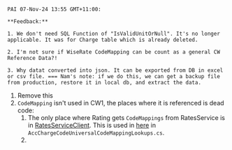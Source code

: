```
PAI 07-Nov-24 13:55 GMT+11:00:

**Feedback:**

1. We don't need SQL Function of "IsValidUnitOrNull". It's no longer applicable. It was for Charge table which is already deleted.

2. I'm not sure if WiseRate CodeMapping can be count as a general CW Reference Data?!

3. Why datat converted into json. It can be exported from DB in excel or csv file. === Nam's note: if we do this, we can get a backup file from production, restore it in local db, and extract the data.
```

1. Remove this
2. `CodeMapping` isn't used in CW1, the places where it is referenced is dead code:
	1. The only place where Rating gets `CodeMappings` from RatesService is in [RatesServiceClient](https://devops.wisetechglobal.com/wtg/_search?text=GetChargeCodesWithMappingInfo&type=code&pageSize=25&filters=ProjectFilters%7BCargoWise*RatesService%7D&action=contents&result=DefaultCollection%2FCargoWise%2FDev%2FGBmaster%2F%2FEnterprise%2FProduct%2FOperations%2FMasterFiles%2FBusiness%2FMasterFiles.Business%2FRating%2FAccChargeCodeUniversalCodeMapping%2FAccChargeCodeUniversalCodeMappingLookups.cs). This is used in [here](https://devops.wisetechglobal.com/wtg/CargoWise/_git/Dev?path=%2FEnterprise%2FProduct%2FOperations%2FMasterFiles%2FBusiness%2FMasterFiles.Business%2FRating%2FAccChargeCodeUniversalCodeMapping%2FAccChargeCodeUniversalCodeMappingLookups.cs&_a=contents&version=GBmaster) in `AccChargeCodeUniversalCodeMappingLookups.cs`.
	2. 